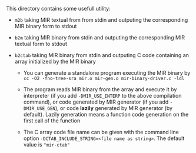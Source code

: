 This directory contains some usefull utility:

* `m2b` taking MIR textual from from stdin and outputing the
  corresponding MIR binary form to stdout

* `b2m` taking MIR binary from stdin and outputing the corresponding MIR
  textual form to stdout

* `b2ctab` taking MIR binary from stdin and outputing C code
  containing an array initialized by the MIR binary

  * You can generate a standalone program executing the MIR binary by
    `cc -O2 -fno-tree-sra mir.o mir-gen.o mir-binary-driver.c -ldl`

  * The program reads MIR binary from the array and execute it by
    interpreter (if you add `-DMIR_USE_INTERP` to the above
    compilation command), or code generated by MIR generator (if you
    add `-DMIR_USE_GEN`), or code **lazily** generated by MIR
    generator (by default).  Lazily generation means a function code
    generation on the first call of the function

  * The C array code file name can be given with the command line
    option `-DCTAB_INCLUDE_STRING=<file name as string>`.  The default
    value is `"mir-ctab"`
